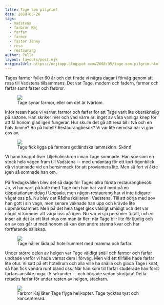 ```yaml
---
title: Tage som pilgrim?
date: 2008-05-26
tags: 
  - Vadstena
  - farbror Kaj
  - farfar
  - farmor
  - faster Jenny
  - resa
  - restaurang	
author: Pelle
layout: layouts/post.njk
originalUrl: https://nejtupp.blogspot.com/2008/05/tage-som-pilgrim.html
---
```


Tages farmor fyller 60 år och det firade vi några dagar i förväg genom att resa till Vadstena tillsammans. Det var Tage, modern och fadern, farmor och farfar samt faster och farbror.

<figure>
	<img src="../../../../img/_MG_1596_1024pix.jpg">
	<figcaption>Tage synar farmor, eller om det är tvärtom.</figcaption>
</figure>Inför resan hade vi varnat farmor och farfar för att Tage varit lite oberäknelig på sistone. Han skriker mer och vad värre är: inget av våra vanliga knep för att få honom glad igen fungerar. Hur skulle det gå att resa bil i två och en halv timme? Bo på hotell? Restaurangbesök? Vi var lite nervösa när vi gav oss av.

<figure>
	<img src="../../../../img/_MG_1778_1024pix.jpg">
	<figcaption>Tage fick ligga på farmors gotländska lammskinn. Skönt!</figcaption>
</figure>Vi hann knappt över Liljeholmsbron innan Tage somnade. Han sov som en stock hela vägen fram till Vadstena -- med undantag för ett kort ögonblick då vi stannade vid en bensinmack för att proviantera lite. Men så fort vi åkte igen så somnade han om.<br><br>På fredagkvällen  blev det så dags för Tages allra första restaurangbesök. Jo, vi har varit på kafé med Tage och han har varit med på en disputationsmiddag i Uppsala, men någon restaurang har vi inte tidigare vågat oss på. Nu blev det Rådhuskällaren i Vadstena. Till att börja med sov han gott i sin vagn, men senare vaknade han upp och krävde lite uppmärksamhet. Men på det hela taget gick väldigt smidigt och det var något vi kommer att våga oss på igen. Nu var vi sju personer totalt, och vi inser att det är ett litet plus om man är fler: när Tage blir lite för ljudlig och en av oss går ut med honom så kan den andre stanna kvar och har fortfarande sällskap.

<figure>
	<img src="../../../../img/_MG_1639_1024pix.jpg">
	<figcaption>Tage håller låda på hotellrummet med mamma och farfar.</figcaption>
</figure>Under större delen av helgen var Tage väldigt snäll och farmor och farfar undrade varför vi hade varnat dem i förväg. Men vid ett tillfälle hade farfar lite otur. Vi satt på ett hotellrum och alla ville ha snälla och glada Tage i knät, så han fick vandra runt bland oss. När han kom till farfar studerade han först farfars ansikte noga i 5 sekunder -- och började sedan stortjuta! Detta retades farfar för under resten av helgen, stackarn.

<figure>
	<img src="../../../../img/_MG_1798_1024pix.jpg">
	<figcaption>Farbror Kaj låter Tage flyga helikopter. Tage tycktes tyst och koncentrerad.</figcaption>
